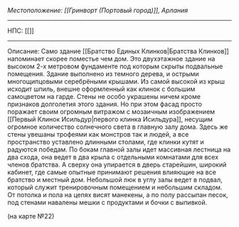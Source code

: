 *Местоположение: [[Гринворт (Портовый город)]], Арлания*
_________
НПС: [[]]
_________
Описание: Само здание [[Братство Единых Клинков|Братства Клинков]] напоминает скорее поместье чем дом. Это двухэтажное здание на высоком 2-х метровом фундаменте под которым скрыты подвальные помещения. Здание выполнено из темного дерева, и острыми многощипцовыми серебрёными крышами. Из самой высокой из крыш исходит шпиль, внешне оформленный как клинок с большим самоцветом на гарде. Стены не особо украшены ничем кроме признаков долголетия этого здания. Но при этом фасад просто поражает своим огромным витражом с мозаичным изображением [[Первый Клинок Исильдур|первого клинка Исильдура]], несущим огромное количество солнечного света в главную залу дома. Здесь же стены увешаны трофеями как монстров так и людей, а все пространство уставлено длинными столами, где клинки кутят и радуются победам. По бокам главной залы идет массивная лестница на два схода, она ведет в два крыла с отдельными комнатами для всех членов братства. А сверху она упирается в дверь старейшин, широкий кабинет, где самые опытные принимают решения влияющие на все братство и местный дом. Небольшой люк в углу залы ведет в подвал, который служит тренировочным помещением и небольшим складом. От потолка и пола на цепях висят манекены, а по полу рассыпан песок, под стенами навалены мешки с продуктами и бочки с выпивкой. 

(на карте №22)